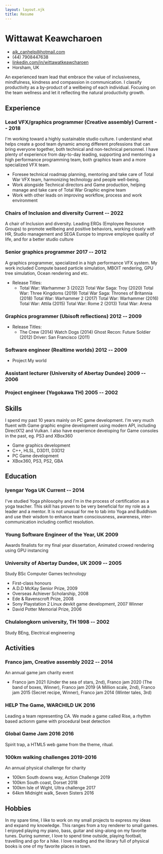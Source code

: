 ```yaml
---
layout: layout.njk
title: Resume
---
```


<!-- The (first) h1 will be used as the <title> of the HTML page -->
# Wittawat Keawcharoen

<!-- The unordered list immediately after the h1 will be formatted on a single
line. It is intended to be used for contact details -->
- <aik_canhelp@hotmail.com>
- (44) 7908447638
- [linkedin.com/in/wittawatkeawcharoen](http://www.linkedin.com/in/wittawatkeawcharoen)
- Horsham, UK

<!-- The paragraph after the h1 and ul and before the first h2 is optional. It
is intended to be used for a short summary. -->
An experienced team lead that embrace the value of inclusiveness, mindfulness, kindness and compassion in communication. 
I classify productivity as a by-product of a wellbeing of each individual. Focusing on the team wellness and let it reflecting the natural productivity growth.

## Experience
<!-- You have to wrap the "left" and "right" half of these headings in spans by
hand -->
### <span>Lead VFX/graphics programmer (Creative assembly)</span> <span>Current -- 2018</span>
I'm working toward a highly sustainable studio culture. I understand what helps create a good team dynamic among different professions that can bring everyone together, both technical and non-technical personnel. I have plenty of experience from day-to-day leading, supporting and mentoring a high performance programming team, both graphics team and a more specialized VFX team.

- Foresee technical roadmap planning, mentoring and take care of Total War VFX team, harmonizing technology and people well-being.
- Work alongside Technical directors and Game production, helping manage and take care of Total War Graphic engine team
- Work with other leads on improving workflow, process and work environment

### <span>Chairs of Inclusion and diversity</span> <span>Current -- 2022</span>
A chair of Inclusion and diversity. Leading ERGs (Employee Resource Groups) to promote wellbeing and positive behaviors, working closely with HR, Studio management and SEGA Europe to improve employee quality of life, and for a better studio culture

### <span>Senior graphics programmer</span> <span>2017 -- 2012</span>
A graphics programmer, specialized in a high performance VFX system. My work included Compute based particle simulation, MBOIT rendering, GPU tree simulation, Ocean rendering and etc.

- Release Titles:
  - Total War: Warhammer 3 (2022)
Total War Saga: Troy (2020)
Total War: Three Kingdoms (2019)
Total War Saga: Thrones of Britannia (2018) 
Total War: Warhammer 2 (2017)
Total War: Warhammer (2016)
Total War: Attila (2015)
Total War: Rome 2 (2013)
Total War: Arena

### <span>Graphics programmer (Ubisoft reflections)</span> <span>2012 -- 2009</span>

- Release Titles:
  - The Crew (2014)
Watch Dogs (2014)
Ghost Recon: Future Soldier (2012)
Driver: San Francisco (2011)

### <span>Software engineer (Realtime worlds)</span> <span>2012 -- 2009</span>
- Project My world

### <span>Assistant lecturer (University of Abertay Dundee)</span> <span>2009 -- 2006</span>

### <span>Project engineer (Yogokawa TH)</span> <span>2005 -- 2002</span>

## Skills
I spend my past 10 years mainly on PC game development. I'm very much fluent with Game graphic engine development using modern API, including DirectX12 and Vulkan. I also have experience developing for Game consoles in the past, eg. PS3 and XBox360 
 - Game graphics development
 - C++, HLSL, D3D11, D3D12
 - PC Game development
 - XBox360, PS3, PS2, GBA

## Education

### <span>Iyengar Yoga UK</span> <span>Current -- 2014</span>
I've studied Yoga philosophy and I'm in the process of certification as a yoga teacher. This skill has proven to be very beneficial for my role as a leader and a mentor. It is not unusual for me to tab into Yoga and Buddhism and use their wisdom to enhance team consciousness, awareness, inter-communication including conflict resolution. 

### <span>Young Software Engineer of the Year, UK</span> <span>2009</span>
Awards finalists for my final year dissertation, Animated crowed rendering using GPU instancing

### <span>University of Abertay Dundee, UK</span> <span>2009 -- 2005</span>
Study BSc Computer Games technology

- First-class honours
- A.D.D McKay Senior Prize, 2009
- Overseas Achiever Scholarship, 2008
- Ede & Ravenscroft Prize, 2008
- Sony Playstation 2 Linux devkit game development, 2007 Winner
- David Potter Memorial Prize, 2006

### <span>Chulalongkorn university, TH</span> <span>1998 -- 2002</span>
Study BEng, Electrical engineering  
 
## Activities

### <span>Franco jam, Creative assembly</span> <span>2022 -- 2014</span>
An annual game jam charity event 
- Franco jam 2021 (Under the sea of stars, 2nd), Franco jam 2020 (The band of boxes, Winner), Franco jam 2019 (A Million scale, 2nd), Franco jam 2015 (Secret recipe, Winner), Franco jam 2014 (Winter tales, 3rd)

### <span>HELP The Game, WARCHILD UK</span> <span>2016</span>
Leading a team representing CA. We made a game called Rise, a rhythm based actionm game with procedural beat detection

### <span>Global Game Jam 2016</span> <span>2016</span>
Spirit trap, a HTML5 web game from the theme, ritual.

### <span>100km walking challenges</span> <span>2019-2016</span>
An annual physical challenge for charity
- 100km South downs way, Action Challenge 2019
- 100km South coast, Dorset 2018
- 100km Isle of Wight, Ultra challenge 2017
- 64km Midnight walk, Seven Sisters 2016

## Hobbies
In my spare time, I like to work on my small projects to express my ideas and expand my knowledge. This ranges from a toy renderer to small games. I enjoyed playing my piano, bass, guitar and sing-along on my favorite tunes. During summer, I love to spend time outside, playing football, travelling and go for a hike. I love reading and the library full of physical books is one of my favorite places in town.
